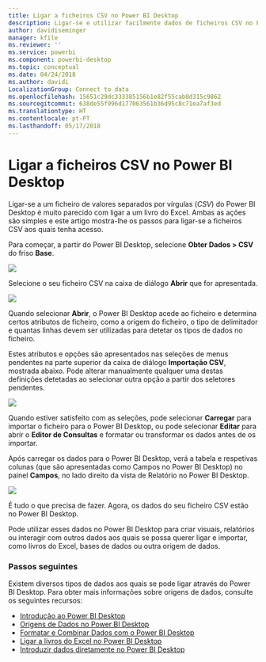 ```yaml
---
title: Ligar a ficheiros CSV no Power BI Desktop
description: Ligar-se e utilizar facilmente dados de ficheiros CSV no Power BI Desktop
author: davidiseminger
manager: kfile
ms.reviewer: ''
ms.service: powerbi
ms.component: powerbi-desktop
ms.topic: conceptual
ms.date: 04/24/2018
ms.author: davidi
LocalizationGroup: Connect to data
ms.openlocfilehash: 15651c29dc333385156b1e82f55cab0d315c9862
ms.sourcegitcommit: 638de55f996d177063561b36d95c8c71ea7af3ed
ms.translationtype: HT
ms.contentlocale: pt-PT
ms.lasthandoff: 05/17/2018
---
```

# <a name="connect-to-csv-files-in-power-bi-desktop"></a>Ligar a ficheiros CSV no Power BI Desktop
Ligar-se a um ficheiro de valores separados por vírgulas (*CSV*) do Power BI Desktop é muito parecido com ligar a um livro do Excel. Ambas as ações são simples e este artigo mostra-lhe os passos para ligar-se a ficheiros CSV aos quais tenha acesso.

Para começar, a partir do Power BI Desktop, selecione **Obter Dados > CSV** do friso **Base**.

![](media/desktop-connect-csv/connect-to-csv_1.png)

Selecione o seu ficheiro CSV na caixa de diálogo **Abrir** que for apresentada.

![](media/desktop-connect-csv/connect-to-csv_2.png)

Quando selecionar **Abrir**, o Power BI Desktop acede ao ficheiro e determina certos atributos de ficheiro, como a origem do ficheiro, o tipo de delimitador e quantas linhas devem ser utilizadas para detetar os tipos de dados no ficheiro.

Estes atributos e opções são apresentados nas seleções de menus pendentes na parte superior da caixa de diálogo **Importação CSV**, mostrada abaixo. Pode alterar manualmente qualquer uma destas definições detetadas ao selecionar outra opção a partir dos seletores pendentes.

![](media/desktop-connect-csv/connect-to-csv_3.png)

Quando estiver satisfeito com as seleções, pode selecionar **Carregar** para importar o ficheiro para o Power BI Desktop, ou pode selecionar **Editar** para abrir o **Editor de Consultas** e formatar ou transformar os dados antes de os importar.

Após carregar os dados para o Power BI Desktop, verá a tabela e respetivas colunas (que são apresentadas como Campos no Power BI Desktop) no painel **Campos**, no lado direito da vista de Relatório no Power BI Desktop.

![](media/desktop-connect-csv/connect-to-csv_4.png)

É tudo o que precisa de fazer. Agora, os dados do seu ficheiro CSV estão no Power BI Desktop.

Pode utilizar esses dados no Power BI Desktop para criar visuais, relatórios ou interagir com outros dados aos quais se possa querer ligar e importar, como livros do Excel, bases de dados ou outra origem de dados.

### <a name="next-steps"></a>Passos seguintes
Existem diversos tipos de dados aos quais se pode ligar através do Power BI Desktop. Para obter mais informações sobre origens de dados, consulte os seguintes recursos:

* [Introdução ao Power BI Desktop](desktop-getting-started.md)
* [Origens de Dados no Power BI Desktop](desktop-data-sources.md)
* [Formatar e Combinar Dados com o Power BI Desktop](desktop-shape-and-combine-data.md)
* [Ligar a livros do Excel no Power BI Desktop](desktop-connect-excel.md)   
* [Introduzir dados diretamente no Power BI Desktop](desktop-enter-data-directly-into-desktop.md)   

